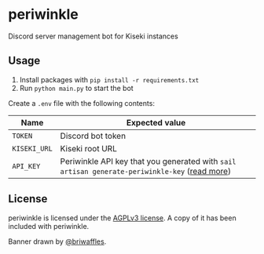 # periwinkle

Discord server management bot for Kiseki instances

## Usage

1. Install packages with `pip install -r requirements.txt`
2. Run `python main.py` to start the bot

Create a `.env` file with the following contents:

| Name         | Expected value                                                                                                                                                                     |
| ------------ | ---------------------------------------------------------------------------------------------------------------------------------------------------------------------------------- |
| `TOKEN`      | Discord bot token                                                                                                                                                                  |
| `KISEKI_URL` | Kiseki root URL                                                                                                                                                                    |
| `API_KEY`    | Periwinkle API key that you generated with `sail artisan generate-periwinkle-key` ([read more](https://github.com/kiseki-lol/web/trunk/docs/api.md#periwinkle-api-key-generation)) |

## License

periwinkle is licensed under the [AGPLv3 license](https://github.com/kiseki-lol/periwinkle/blob/trunk/LICENSE.md). A copy of it has been included with periwinkle.

Banner drawn by [@briwaffles](https://twitter.com/briwaffles).
